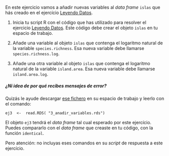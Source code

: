 En este ejercicio vamos a añadir nuevas variables al *data frame* `islas` que hás creado en el ejercício [Leyendo Datos](http://notar.ib.usp.br/exercicio/128).

1. Inicia tu script R con el código que has utilizado para resolver el ejercicio [Leyendo Datos](http://notar.ib.usp.br/exercicio/128). Este código debe crear el objeto `islas` en tu espacio de trabajo.

2. Añade una variable al objeto `islas` que contenga el logaritmo natural de la variable `species.richness`. Esa nueva variable debe llamarse `species.richness.log`.

3. Añade una otra variable al objeto `islas` que contenga el logaritmo natural de la variable `island.area`. Esa nueva variable debe llamarse `island.area.log`.

##### ¿Ni idea de por qué recibes mensajes de error? 

Quizás le ayude descargar [ese fichero](https://github.com/piLaboratory/R_UNMSM/raw/refs/heads/master/notaR/3_anadir_variables.rds) en su espacio de trabajo y leerlo con el comando:

`ej3  <-  read.RDS( "3_anadir_variables.rds")` 

El objeto `ej3` tendrá el *data frame* tal cual esperado por este ejercício. Puedes compararlo con el *data frame* que creaste en tu código, con la función `identical`. 

Pero atención: no incluyas eses comandos en su *script* de respuesta a este ejercício.

